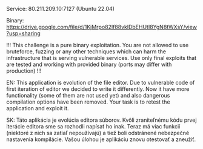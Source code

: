 Service: 80.211.209.10:7127 (Ubuntu 22.04)

Binary: https://drive.google.com/file/d/1KjMrpo82lf88vklDbEHUtI8YgN8tWXsY/view?usp=sharing

!!! This challenge is a pure binary exploitation. You are not allowed to use bruteforce, fuzzing or any other techniques which can harm the infrastructure that is serving vulnerable services. Use only final exploits that are tested and working with provided binary (ports may differ with production) !!!

EN: This application is evolution of the file editor. Due to vulnerable code of first iteration of editor we decided to write it differently. Now it have more functionality (some of them are not used yet) and also dangerous compilation options have been removed. Your task is to retest the application and exploit it.

SK: Táto aplikácia je evolúcia editora súborov. Kvôli zraniteľnému kódu prvej iterácie editora sme sa rozhodli napísať ho inak. Teraz má viac funkcií (niektoré z nich sa zatiaľ nepoužívajú) a tiež boli odstránené nebezpečné nastavenia kompilácie. Vašou úlohou je aplikáciu znovu otestovať a zneužiť.